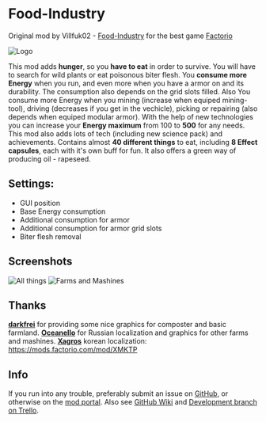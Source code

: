 # Food-Industry
Original mod by Villfuk02 - [Food-Industry](https://mods.factorio.com/mod/FoodIndustry) for the best game [Factorio](https://factorio.com/)

![Logo](https://mods-data.factorio.com/assets/953a3044112356b44d9277e28424d61c4e667b4d.png)

This mod adds **hunger**, so you **have to eat** in order to survive. You will have to search for wild plants or eat poisonous biter flesh.
You **consume more Energy** when you run, and even more when you have a armor on and its durability. The consumption also depends on the grid slots filled. Also You consume more Energy when you mining (increase when equiped mining-tool), driving (decreases if you get in the vechicle), picking or repairing (also depends when equiped modular armor).
With the help of new technologies you can increase your **Energy maximum** from 100 to **500** for any needs.
This mod also adds lots of tech (including new science pack) and achievements. Contains almost **40 different things** to eat, including **8 Effect capsules**, each with it's own buff for fun. It also offers a green way of producing oil - rapeseed.

## Settings:
- GUI position
- Base Energy consumption
- Additional consumption for armor
- Additional consumption for armor grid slots
- Biter flesh removal

## Screenshots

![All things](https://mods-data.factorio.com/assets/fdd6fb5772b85575920d34e666132ab1b0c50899.png)
![Farms and Mashines](https://mods-data.factorio.com/assets/9a7334839e7a5f4702e2c41ea54adb3b98af2374.png)  

## Thanks
[**darkfrei**](https://mods.factorio.com/user/darkfrei) for providing some nice graphics for composter and basic farmland.
[**Oceanello**](https://mods.factorio.com/user/Oceanello) for Russian localization and graphics for other farms and mashines.
[**Xagros**](https://mods.factorio.com/user/Xagros) korean localization: https://mods.factorio.com/mod/XMKTP

## Info
If you run into any trouble, preferably submit an issue on [GitHub](https://github.com/Oceanel51/Food-Industry/issues), or otherwise on the [mod portal](https://mods.factorio.com/mod/FoodIndustry/discussion).
Also see [GitHub Wiki](https://github.com/Oceanel51/Food-Industry/wiki) and [Development branch on Trello](https://trello.com/b/3hxmNe2Y/food-industry).
